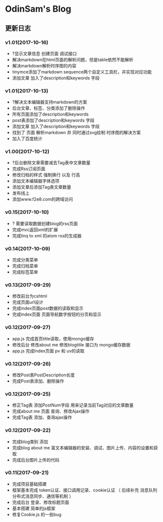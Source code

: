 # OdinSam's Blog

## 更新日志

### v1.01(2017-10-16)

+ ?显示文章信息 创建页面 调试接口
+ 解决markdown在html页面的解析问题，但是table依然不能解析
+ 解决markdown解析时序图的内容
+ tinymce添加了markdown sequence两个自定义工具栏，并实现对应功能
+ 添加文章  加入了description和keywords 字段

### v1.01(2017-10-13)

+ ?解决文本编辑器支持markdown的方案
+ 后台文章、标签、分类添加了删除操作
+ 所有页面添加了description和keywords
+ post表添加了description和keywords 字段
+ 添加文章  加入了description和keywords 字段
+ 找到了 页面 解析markdown 并 同时通过svg绘制 时序图的解决方案
+ 加入了百度统计

### v1.00(2017-10-12)

+ ?后台删除文章需要减去Tag表中文章数量
+ 完成Rss订阅页面
+ 修改归档的样式 强制换行 以及 行高
+ 添加文本编辑器字体选项
+ 添加文章后添加Tag表文章数量
+ 发布线上
+ 添加www.f2e8.com的跨域访问

### v0.15(2017-10-10)

+ ? 需要读取数据创建blog的rss页面
+ 完成mvc返回xml的扩展
+ 完成linq to xml 的atom rss的生成器

### v0.14(2017-10-09)

+ 完成分类菜单
+ 完成归档菜单
+ 完成标签菜单

### v0.13(2017-09-29)

+ 修改前台为cshtml
+ 完成页面url设计
+ 完成index页面post数据的读取和显示
+ 完成index页面 页面导航数字按钮的分页和显示

### v0.12(2017-09-27)

+ app.js 完成首页title读取，使用mongo缓存
+ 修改后台 修改about me 修改blogtitle 接口为 mongo缓存数据
+ app.js 完成Index页面 pv 和 uv的读取

### v0.12(2017-09-26)

+ 修改Post表PostDescription长度
+ 完成Post表添加、删除操作

### v0.12(2017-09-25)

+ 修正Tag表  添加PostNum字段 用来记录当前Tag对应的文章数量
+ 完成about me 页面 查询、修改Ajax操作
+ 完成Tag表 添加、查询ajax操作

### v0.12(2017-09-22)

+ 完成blog类别 添加
+ 完成blog about me 富文本编辑器的安装、调试、图片上传、内容的设置和获取
+ 完成后台图片上传的代码

### v0.11(2017-09-21)

+ 完成项目基础搭建
+ 框架基本完成 token认证、接口调用记录、cookie认证 （ 后续补充 消息队列 分布式消息同步、通信等机制 ）
+ 完成后台 登录、修改标题页面
+ 基本搭建  简单的js框架
+ 修复Cookie.js 的一些bug